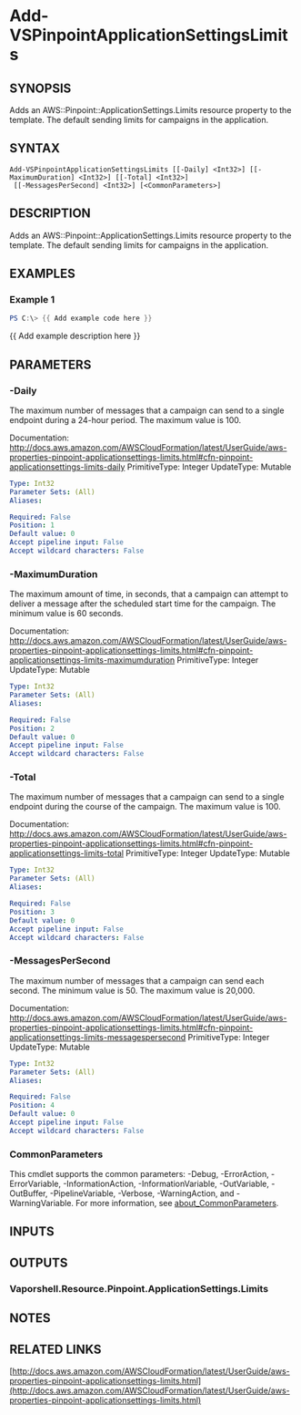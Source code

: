# Add-VSPinpointApplicationSettingsLimits

## SYNOPSIS
Adds an AWS::Pinpoint::ApplicationSettings.Limits resource property to the template.
The default sending limits for campaigns in the application.

## SYNTAX

```
Add-VSPinpointApplicationSettingsLimits [[-Daily] <Int32>] [[-MaximumDuration] <Int32>] [[-Total] <Int32>]
 [[-MessagesPerSecond] <Int32>] [<CommonParameters>]
```

## DESCRIPTION
Adds an AWS::Pinpoint::ApplicationSettings.Limits resource property to the template.
The default sending limits for campaigns in the application.

## EXAMPLES

### Example 1
```powershell
PS C:\> {{ Add example code here }}
```

{{ Add example description here }}

## PARAMETERS

### -Daily
The maximum number of messages that a campaign can send to a single endpoint during a 24-hour period.
The maximum value is 100.

Documentation: http://docs.aws.amazon.com/AWSCloudFormation/latest/UserGuide/aws-properties-pinpoint-applicationsettings-limits.html#cfn-pinpoint-applicationsettings-limits-daily
PrimitiveType: Integer
UpdateType: Mutable

```yaml
Type: Int32
Parameter Sets: (All)
Aliases:

Required: False
Position: 1
Default value: 0
Accept pipeline input: False
Accept wildcard characters: False
```

### -MaximumDuration
The maximum amount of time, in seconds, that a campaign can attempt to deliver a message after the scheduled start time for the campaign.
The minimum value is 60 seconds.

Documentation: http://docs.aws.amazon.com/AWSCloudFormation/latest/UserGuide/aws-properties-pinpoint-applicationsettings-limits.html#cfn-pinpoint-applicationsettings-limits-maximumduration
PrimitiveType: Integer
UpdateType: Mutable

```yaml
Type: Int32
Parameter Sets: (All)
Aliases:

Required: False
Position: 2
Default value: 0
Accept pipeline input: False
Accept wildcard characters: False
```

### -Total
The maximum number of messages that a campaign can send to a single endpoint during the course of the campaign.
The maximum value is 100.

Documentation: http://docs.aws.amazon.com/AWSCloudFormation/latest/UserGuide/aws-properties-pinpoint-applicationsettings-limits.html#cfn-pinpoint-applicationsettings-limits-total
PrimitiveType: Integer
UpdateType: Mutable

```yaml
Type: Int32
Parameter Sets: (All)
Aliases:

Required: False
Position: 3
Default value: 0
Accept pipeline input: False
Accept wildcard characters: False
```

### -MessagesPerSecond
The maximum number of messages that a campaign can send each second.
The minimum value is 50.
The maximum value is 20,000.

Documentation: http://docs.aws.amazon.com/AWSCloudFormation/latest/UserGuide/aws-properties-pinpoint-applicationsettings-limits.html#cfn-pinpoint-applicationsettings-limits-messagespersecond
PrimitiveType: Integer
UpdateType: Mutable

```yaml
Type: Int32
Parameter Sets: (All)
Aliases:

Required: False
Position: 4
Default value: 0
Accept pipeline input: False
Accept wildcard characters: False
```

### CommonParameters
This cmdlet supports the common parameters: -Debug, -ErrorAction, -ErrorVariable, -InformationAction, -InformationVariable, -OutVariable, -OutBuffer, -PipelineVariable, -Verbose, -WarningAction, and -WarningVariable. For more information, see [about_CommonParameters](http://go.microsoft.com/fwlink/?LinkID=113216).

## INPUTS

## OUTPUTS

### Vaporshell.Resource.Pinpoint.ApplicationSettings.Limits
## NOTES

## RELATED LINKS

[http://docs.aws.amazon.com/AWSCloudFormation/latest/UserGuide/aws-properties-pinpoint-applicationsettings-limits.html](http://docs.aws.amazon.com/AWSCloudFormation/latest/UserGuide/aws-properties-pinpoint-applicationsettings-limits.html)

